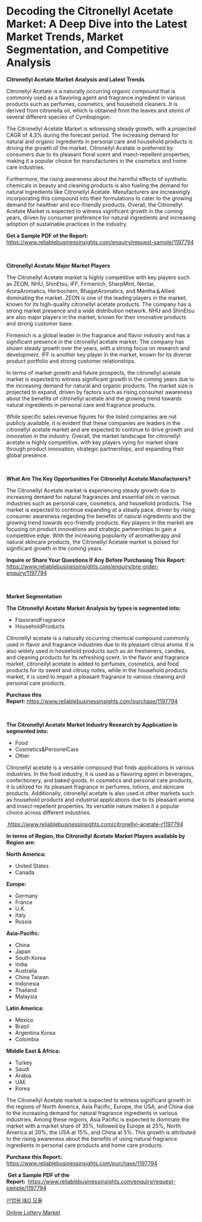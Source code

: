 <p><h1>Decoding the Citronellyl Acetate Market: A Deep Dive into the Latest Market Trends, Market Segmentation, and Competitive Analysis</h1></p><p><strong>Citronellyl Acetate Market Analysis and Latest Trends</strong></p>
<p><p>Citronellyl Acetate is a naturally occurring organic compound that is commonly used as a flavoring agent and fragrance ingredient in various products such as perfumes, cosmetics, and household cleaners. It is derived from citronella oil, which is obtained from the leaves and stems of several different species of Cymbopogon.</p><p>The Citronellyl Acetate Market is witnessing steady growth, with a projected CAGR of 4.3% during the forecast period. The increasing demand for natural and organic ingredients in personal care and household products is driving the growth of the market. Citronellyl Acetate is preferred by consumers due to its pleasant floral scent and insect-repellent properties, making it a popular choice for manufacturers in the cosmetics and home care industries.</p><p>Furthermore, the rising awareness about the harmful effects of synthetic chemicals in beauty and cleaning products is also fueling the demand for natural ingredients like Citronellyl Acetate. Manufacturers are increasingly incorporating this compound into their formulations to cater to the growing demand for healthier and eco-friendly products. Overall, the Citronellyl Acetate Market is expected to witness significant growth in the coming years, driven by consumer preference for natural ingredients and increasing adoption of sustainable practices in the industry.</p></p>
<p><strong>Get a Sample PDF of the Report:&nbsp;</strong> <a href="https://www.reliablebusinessinsights.com/enquiry/request-sample/1197794">https://www.reliablebusinessinsights.com/enquiry/request-sample/1197794</a></p>
<p>&nbsp;</p>
<p><strong>Citronellyl Acetate Major Market Players</strong></p>
<p><p>The Citronellyl Acetate market is highly competitive with key players such as ZEON, NHU, ShinEtsu, IFF, Firmenich, SharpMint, Nectar, AroraAromatics, Herbochem, BhagatAromatics, and Mentha＆Allied dominating the market. ZEON is one of the leading players in the market, known for its high-quality citronellyl acetate products. The company has a strong market presence and a wide distribution network. NHU and ShinEtsu are also major players in the market, known for their innovative products and strong customer base.</p><p>Firmenich is a global leader in the fragrance and flavor industry and has a significant presence in the citronellyl acetate market. The company has shown steady growth over the years, with a strong focus on research and development. IFF is another key player in the market, known for its diverse product portfolio and strong customer relationships.</p><p>In terms of market growth and future prospects, the citronellyl acetate market is expected to witness significant growth in the coming years due to the increasing demand for natural and organic products. The market size is projected to expand, driven by factors such as rising consumer awareness about the benefits of citronellyl acetate and the growing trend towards natural ingredients in personal care and fragrance products.</p><p>While specific sales revenue figures for the listed companies are not publicly available, it is evident that these companies are leaders in the citronellyl acetate market and are expected to continue to drive growth and innovation in the industry. Overall, the market landscape for citronellyl acetate is highly competitive, with key players vying for market share through product innovation, strategic partnerships, and expanding their global presence.</p></p>
<p>&nbsp;</p>
<p><strong>What Are The Key Opportunities For Citronellyl Acetate Manufacturers?</strong></p>
<p><p>The Citronellyl Acetate market is experiencing steady growth due to increasing demand for natural fragrances and essential oils in various industries such as personal care, cosmetics, and household products. The market is expected to continue expanding at a steady pace, driven by rising consumer awareness regarding the benefits of natural ingredients and the growing trend towards eco-friendly products. Key players in the market are focusing on product innovations and strategic partnerships to gain a competitive edge. With the increasing popularity of aromatherapy and natural skincare products, the Citronellyl Acetate market is poised for significant growth in the coming years.</p></p>
<p><strong>Inquire or Share Your Questions If Any Before Purchasing This Report:</strong> <a href="https://www.reliablebusinessinsights.com/enquiry/pre-order-enquiry/1197794">https://www.reliablebusinessinsights.com/enquiry/pre-order-enquiry/1197794</a></p>
<p>&nbsp;</p>
<p><strong>Market Segmentation</strong></p>
<p><strong>The Citronellyl Acetate Market Analysis by types is segmented into:</strong></p>
<p><ul><li>FlavorandFragrance</li><li>HouseholdProducts</li></ul></p>
<p><p>Citronellyl acetate is a naturally occurring chemical compound commonly used in flavor and fragrance industries due to its pleasant citrus aroma. It is also widely used in household products such as air fresheners, candles, and cleaning products for its refreshing scent. In the flavor and fragrance market, citronellyl acetate is added to perfumes, cosmetics, and food products for its sweet and citrusy notes, while in the household products market, it is used to impart a pleasant fragrance to various cleaning and personal care products.</p></p>
<p><strong>Purchase this Report:&nbsp;</strong><a href="https://www.reliablebusinessinsights.com/purchase/1197794">https://www.reliablebusinessinsights.com/purchase/1197794</a></p>
<p>&nbsp;</p>
<p><strong>The Citronellyl Acetate Market Industry Research by Application is segmented into:</strong></p>
<p><ul><li>Food</li><li>Cosmetics&PersonelCare</li><li>Other</li></ul></p>
<p><p>Citronellyl acetate is a versatile compound that finds applications in various industries. In the food industry, it is used as a flavoring agent in beverages, confectionery, and baked goods. In cosmetics and personal care products, it is utilized for its pleasant fragrance in perfumes, lotions, and skincare products. Additionally, citronellyl acetate is also used in other markets such as household products and industrial applications due to its pleasant aroma and insect-repellent properties. Its versatile nature makes it a popular choice across different industries.</p></p>
<p><a href="https://www.reliablebusinessinsights.com/citronellyl-acetate-r1197794">&nbsp;https://www.reliablebusinessinsights.com/citronellyl-acetate-r1197794</a></p>
<p><strong>In terms of Region, the Citronellyl Acetate Market Players available by Region are:</strong></p>
<p>
    <p> <strong> North America: </strong>
        <ul>
            <li>United States</li>
            <li>Canada</li>
        </ul>
        </p> 
    <p> <strong> Europe: </strong>
        <ul>
            <li>Germany</li>
            <li>France</li>
            <li>U.K.</li>
            <li>Italy</li>
            <li>Russia</li>
        </ul>
        </p> 
    <p> <strong> Asia-Pacific: </strong>
        <ul>
            <li>China</li>
            <li>Japan</li>
            <li>South Korea</li>
            <li>India</li>
            <li>Australia</li>
            <li>China Taiwan</li>
            <li>Indonesia</li>
            <li>Thailand</li>
            <li>Malaysia</li>
        </ul>
        </p> 
    <p> <strong> Latin America: </strong>
        <ul>
            <li>Mexico</li>
            <li>Brazil</li>
            <li>Argentina Korea</li>
            <li>Colombia</li>
        </ul>
        </p> 
    <p> <strong> Middle East & Africa: </strong>
        <ul>
            <li>Turkey</li>
            <li>Saudi</li>
            <li>Arabia</li>
            <li>UAE</li>
            <li>Korea</li>
        </ul>
    </p>
    </p>
<p><p>The Citronellyl Acetate market is expected to witness significant growth in the regions of North America, Asia Pacific, Europe, the USA, and China due to the increasing demand for natural fragrance ingredients in various industries. Among these regions, Asia Pacific is expected to dominate the market with a market share of 35%, followed by Europe at 25%, North America at 20%, the USA at 15%, and China at 5%. This growth is attributed to the rising awareness about the benefits of using natural fragrance ingredients in personal care products and home care products.</p></p>
<p><strong>Purchase this Report: </strong><a href="https://www.reliablebusinessinsights.com/purchase/1197794">https://www.reliablebusinessinsights.com/purchase/1197794</a></p>
<p>&nbsp;<strong>Get a Sample PDF of the Report:&nbsp;&nbsp;</strong><a href="https://www.reliablebusinessinsights.com/enquiry/request-sample/1197794">https://www.reliablebusinessinsights.com/enquiry/request-sample/1197794</a></p>
<p><strong></strong></p>
<p><p><a href="https://github.com/LoganRew1964/Market-Research-Report-List-1/blob/main/9261075117285.md">산업용 I&O 모듈</a></p><p><a href="https://view.publitas.com/reportprime-1/online-lottery-market-emerging-trends-and-future-prospects-for-period-from-2024-to-2031/">Online Lottery Market</a></p></p>